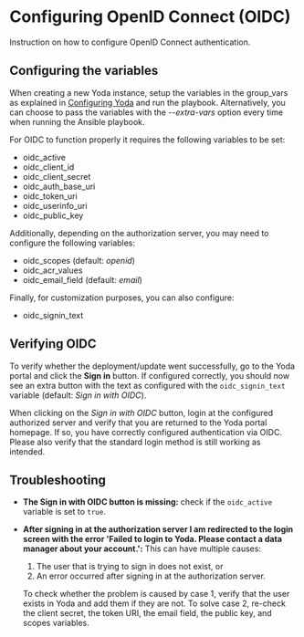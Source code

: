 # Configuring OpenID Connect (OIDC)
Instruction on how to configure OpenID Connect authentication.

## Configuring the variables
When creating a new Yoda instance, setup the variables in the group_vars as explained in [Configuring Yoda](configuring-yoda.md) and run the playbook.
Alternatively, you can choose to pass the variables with the *--extra-vars* option every time when running the Ansible playbook.

For OIDC to function properly it requires the following variables to be set:
- oidc_active
- oidc_client_id
- oidc_client_secret
- oidc_auth_base_uri
- oidc_token_uri
- oidc_userinfo_uri
- oidc_public_key

Additionally, depending on the authorization server, you may need to configure the following variables:
- oidc_scopes (default: *openid*)
- oidc_acr_values
- oidc_email_field (default: *email*)

Finally, for customization purposes, you can also configure:
- oidc_signin_text

## Verifying OIDC
To verify whether the deployment/update went successfully, go to the Yoda portal and click the **Sign in** button.
If configured correctly, you should now see an extra button with the text as configured with the `oidc_signin_text` variable (default: *Sign in with OIDC*).

When clicking on the *Sign in with OIDC* button, login at the configured authorized server and verify that you are returned to the Yoda portal homepage.
If so, you have correctly configured authentication via OIDC.
Please also verify that the standard login method is still working as intended.

## Troubleshooting
- **The Sign in with OIDC button is missing:** check if the `oidc_active` variable is set to `true`.
- **After signing in at the authorization server I am redirected to the login screen with the error \'Failed to login to Yoda. Please contact a data manager about your account.\':** This can have multiple causes:
    1. The user that is trying to sign in does not exist, or
    2. An error occurred after signing in at the authorization server.

    To check whether the problem is caused by case 1, verify that the user exists in Yoda and add them if they are not.
    To solve case 2, re-check the client secret, the token URI, the email field, the public key, and scopes variables.
